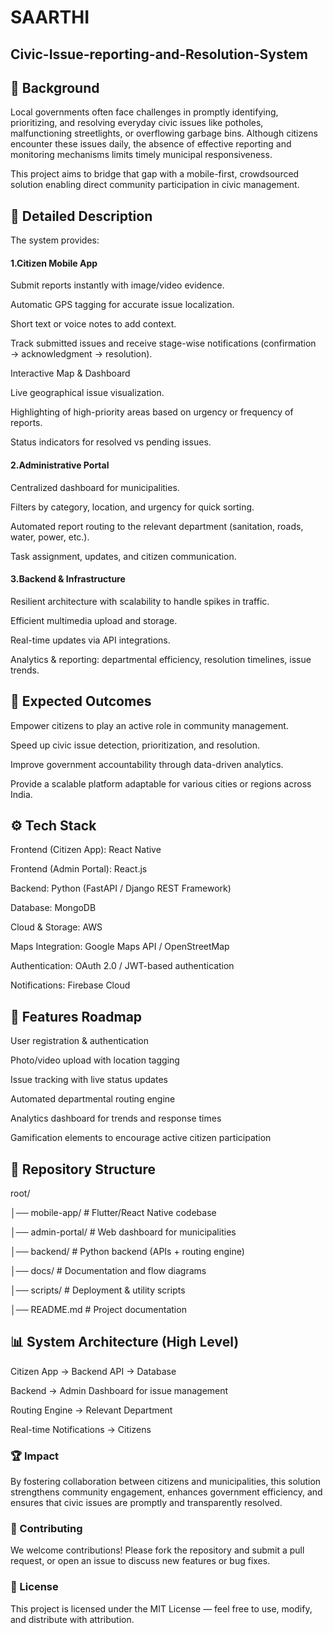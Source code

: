 # SAARTHI

## Civic-Issue-reporting-and-Resolution-System


## 📌 Background
Local governments often face challenges in promptly identifying, prioritizing, and resolving everyday civic issues like potholes, malfunctioning streetlights, or overflowing garbage bins. Although citizens encounter these issues daily, the absence of effective reporting and monitoring mechanisms limits timely municipal responsiveness.

This project aims to bridge that gap with a mobile-first, crowdsourced solution enabling direct community participation in civic management.


## 📝 Detailed Description
The system provides:

#### 1.Citizen Mobile App

Submit reports instantly with image/video evidence.

Automatic GPS tagging for accurate issue localization.

Short text or voice notes to add context.

Track submitted issues and receive stage-wise notifications (confirmation → acknowledgment → resolution).

Interactive Map & Dashboard

Live geographical issue visualization.

Highlighting of high-priority areas based on urgency or frequency of reports.

Status indicators for resolved vs pending issues.

#### 2.Administrative Portal

Centralized dashboard for municipalities.

Filters by category, location, and urgency for quick sorting.

Automated report routing to the relevant department (sanitation, roads, water, power, etc.).

Task assignment, updates, and citizen communication.

#### 3.Backend & Infrastructure

Resilient architecture with scalability to handle spikes in traffic.

Efficient multimedia upload and storage.

Real-time updates via API integrations.

Analytics & reporting: departmental efficiency, resolution timelines, issue trends.


## 🎯 Expected Outcomes
Empower citizens to play an active role in community management.

Speed up civic issue detection, prioritization, and resolution.

Improve government accountability through data-driven analytics.

Provide a scalable platform adaptable for various cities or regions across India.

## ⚙️ Tech Stack
Frontend (Citizen App): React Native

Frontend (Admin Portal): React.js

Backend: Python (FastAPI / Django REST Framework)

Database: MongoDB

Cloud & Storage: AWS 

Maps Integration: Google Maps API / OpenStreetMap

Authentication: OAuth 2.0 / JWT-based authentication

Notifications: Firebase Cloud 



## 🚀 Features Roadmap
 User registration & authentication

 Photo/video upload with location tagging

 Issue tracking with live status updates

 Automated departmental routing engine

 Analytics dashboard for trends and response times

 Gamification elements to encourage active citizen participation

 

## 📂 Repository Structure

root/

│── mobile-app/  # Flutter/React Native codebase

│── admin-portal/  # Web dashboard for municipalities

│── backend/  # Python backend (APIs + routing engine)

│── docs/  # Documentation and flow diagrams

│── scripts/  # Deployment & utility scripts

│── README.md  # Project documentation



## 📊 System Architecture (High Level)
Citizen App → Backend API → Database

Backend → Admin Dashboard for issue management

Routing Engine → Relevant Department

Real-time Notifications → Citizens



### 🏆 Impact
By fostering collaboration between citizens and municipalities, this solution strengthens community engagement, enhances government efficiency, and ensures that civic issues are promptly and transparently resolved.


### 🤝 Contributing
We welcome contributions! Please fork the repository and submit a pull request, or open an issue to discuss new features or bug fixes.


### 📜 License
This project is licensed under the MIT License — feel free to use, modify, and distribute with attribution.
